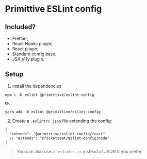# Primittive ESLint config

## Included?

- Prettier;
- React Hooks plugin;
- React plugin;
- Standard config base;
- JSX a11y plugin;

## Setup

1. Install the dependencies
```
npm i -D eslint @primittive/eslint-config

OR

yarn add -D eslint @primittive/eslint-config
```

2. Create a `.eslintrc.json` file extending the config:
```
{
  "extends": "@primittive/eslint-config/react"
  // "extends": "@rocketseat/eslint-config/node"
}
```

> You can also use a `.eslintrc.js` instead of JSON if you prefer.
